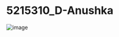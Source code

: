 # 5215310\_D-Anushka



<img src="https://github.com/Anushkadev1401/5215310\_D-Anushka/blob/main/SDLC/WhatsApp%20Image%202025-07-27%20at%209.53.00%20PM.jpeg" alt="image">

